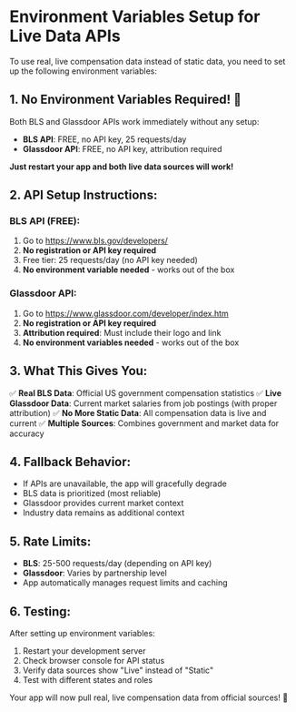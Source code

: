 # Environment Variables Setup for Live Data APIs

To use real, live compensation data instead of static data, you need to set up the following environment variables:

## 1. No Environment Variables Required! 🎉

Both BLS and Glassdoor APIs work immediately without any setup:

- **BLS API**: FREE, no API key, 25 requests/day
- **Glassdoor API**: FREE, no API key, attribution required

**Just restart your app and both live data sources will work!**

## 2. API Setup Instructions:

### BLS API (FREE):
1. Go to https://www.bls.gov/developers/
2. **No registration or API key required**
3. Free tier: 25 requests/day (no API key needed)
4. **No environment variable needed** - works out of the box

### Glassdoor API:
1. Go to https://www.glassdoor.com/developer/index.htm
2. **No registration or API key required**
3. **Attribution required**: Must include their logo and link
4. **No environment variables needed** - works out of the box

## 3. What This Gives You:

✅ **Real BLS Data**: Official US government compensation statistics
✅ **Live Glassdoor Data**: Current market salaries from job postings (with proper attribution)
✅ **No More Static Data**: All compensation data is live and current
✅ **Multiple Sources**: Combines government and market data for accuracy

## 4. Fallback Behavior:

- If APIs are unavailable, the app will gracefully degrade
- BLS data is prioritized (most reliable)
- Glassdoor provides current market context
- Industry data remains as additional context

## 5. Rate Limits:

- **BLS**: 25-500 requests/day (depending on API key)
- **Glassdoor**: Varies by partnership level
- App automatically manages request limits and caching

## 6. Testing:

After setting up environment variables:
1. Restart your development server
2. Check browser console for API status
3. Verify data sources show "Live" instead of "Static"
4. Test with different states and roles

Your app will now pull real, live compensation data from official sources! 🎯
